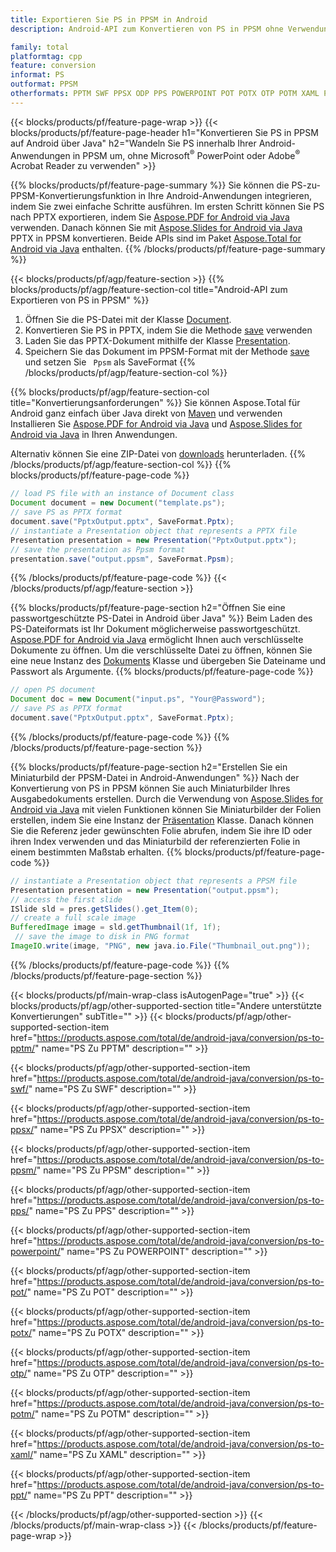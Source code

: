 ```yaml
---
title: Exportieren Sie PS in PPSM in Android
description: Android-API zum Konvertieren von PS in PPSM ohne Verwendung von Microsoft Word

family: total
platformtag: cpp
feature: conversion
informat: PS
outformat: PPSM
otherformats: PPTM SWF PPSX ODP PPS POWERPOINT POT POTX OTP POTM XAML PPT
---
```

{{< blocks/products/pf/feature-page-wrap >}}
{{< blocks/products/pf/feature-page-header h1="Konvertieren Sie PS in PPSM auf Android über Java" h2="Wandeln Sie PS innerhalb Ihrer Android-Anwendungen in PPSM um, ohne Microsoft<sup>&reg;</sup> PowerPoint oder Adobe<sup>&reg;</sup> Acrobat Reader zu verwenden" >}}

{{% blocks/products/pf/feature-page-summary %}}
Sie können die PS-zu-PPSM-Konvertierungsfunktion in Ihre Android-Anwendungen integrieren, indem Sie zwei einfache Schritte ausführen. Im ersten Schritt können Sie PS nach PPTX exportieren, indem Sie [Aspose.PDF for Android via Java](https://products.aspose.com/pdf/android-java/) verwenden. Danach können Sie mit [Aspose.Slides for Android via Java](https://products.aspose.com/slides/android-java/) PPTX in PPSM konvertieren. Beide APIs sind im Paket [Aspose.Total for Android via Java](https://products.aspose.com/total/android-java/) enthalten. 
{{% /blocks/products/pf/feature-page-summary  %}}

{{< blocks/products/pf/agp/feature-section >}}
{{% blocks/products/pf/agp/feature-section-col title="Android-API zum Exportieren von PS in PPSM" %}}
1. Öffnen Sie die PS-Datei mit der Klasse [Document](https://reference.aspose.com/pdf/java/com.aspose.pdf/Document).
2. Konvertieren Sie PS in PPTX, indem Sie die Methode [save](https://reference.aspose.com/pdf/java/com.aspose.pdf/Document#save-java.lang.String-int-) verwenden
3. Laden Sie das PPTX-Dokument mithilfe der Klasse [Presentation](https://reference.aspose.com/slides/java/com.aspose.slides/Presentation).
4. Speichern Sie das Dokument im PPSM-Format mit der Methode [save](https://reference.aspose.com/slides/java/com.aspose.slides/Presentation#save-java.lang.String-int-) und setzen Sie ` Ppsm` als SaveFormat
{{% /blocks/products/pf/agp/feature-section-col %}}

{{% blocks/products/pf/agp/feature-section-col title="Konvertierungsanforderungen" %}}
Sie können Aspose.Total für Android ganz einfach über Java direkt von [Maven](https://repository.aspose.com/webapp/#/artifacts/browse/tree/General/repo/com/aspose/aspose-total) und verwenden Installieren Sie [Aspose.PDF for Android via Java](https://docs.aspose.com/pdf/androidjava/installation/) und [Aspose.Slides for Android via Java](https://docs.aspose.com/slides/androidjava/install-aspose-slides-for-android-via-java/) in Ihren Anwendungen.

Alternativ können Sie eine ZIP-Datei von [downloads](https://releases.aspose.comtotal/androidjava) herunterladen.
{{% /blocks/products/pf/agp/feature-section-col %}}
{{% blocks/products/pf/feature-page-code %}}

```java
// load PS file with an instance of Document class
Document document = new Document("template.ps");
// save PS as PPTX format 
document.save("PptxOutput.pptx", SaveFormat.Pptx); 
// instantiate a Presentation object that represents a PPTX file
Presentation presentation = new Presentation("PptxOutput.pptx");
// save the presentation as Ppsm format
presentation.save("output.ppsm", SaveFormat.Ppsm);   
```


{{% /blocks/products/pf/feature-page-code %}}
{{< /blocks/products/pf/agp/feature-section >}}

{{% blocks/products/pf/feature-page-section  h2="Öffnen Sie eine passwortgeschützte PS-Datei in Android über Java" %}}
Beim Laden des PS-Dateiformats ist Ihr Dokument möglicherweise passwortgeschützt. [Aspose.PDF for Android via Java](https://products.aspose.com/pdf/android-java/) ermöglicht Ihnen auch verschlüsselte Dokumente zu öffnen. Um die verschlüsselte Datei zu öffnen, können Sie eine neue Instanz des [Dokuments](https://reference.aspose.com/pdf/java/com.aspose.pdf/Document#Document-java.lang.String-java.lang.String-) Klasse und übergeben Sie Dateiname und Passwort als Argumente.
{{% blocks/products/pf/feature-page-code %}}

```java
// open PS document
Document doc = new Document("input.ps", "Your@Password");
// save PS as PPTX format 
document.save("PptxOutput.pptx", SaveFormat.Pptx); 

```

{{% /blocks/products/pf/feature-page-code  %}}
{{% /blocks/products/pf/feature-page-section %}}

{{% blocks/products/pf/feature-page-section  h2="Erstellen Sie ein Miniaturbild der PPSM-Datei in Android-Anwendungen" %}}
Nach der Konvertierung von PS in PPSM können Sie auch Miniaturbilder Ihres Ausgabedokuments erstellen. Durch die Verwendung von [Aspose.Slides for Android via Java](https://products.aspose.com/slides/android-java/) mit vielen Funktionen können Sie Miniaturbilder der Folien erstellen, indem Sie eine Instanz der [Präsentation](https://reference.aspose.com/slides/java/com.aspose.slides/Presentation) Klasse. Danach können Sie die Referenz jeder gewünschten Folie abrufen, indem Sie ihre ID oder ihren Index verwenden und das Miniaturbild der referenzierten Folie in einem bestimmten Maßstab erhalten.
{{% blocks/products/pf/feature-page-code %}}

```java
// instantiate a Presentation object that represents a PPSM file
Presentation presentation = new Presentation("output.ppsm");
// access the first slide
ISlide sld = pres.getSlides().get_Item(0);
// create a full scale image
BufferedImage image = sld.getThumbnail(1f, 1f);
 // save the image to disk in PNG format
ImageIO.write(image, "PNG", new java.io.File("Thumbnail_out.png"));
```

{{% /blocks/products/pf/feature-page-code  %}}
{{% /blocks/products/pf/feature-page-section %}}

{{< blocks/products/pf/main-wrap-class isAutogenPage="true" >}}
{{< blocks/products/pf/agp/other-supported-section title="Andere unterstützte Konvertierungen" subTitle="" >}}
{{< blocks/products/pf/agp/other-supported-section-item href="https://products.aspose.com/total/de/android-java/conversion/ps-to-pptm/" name="PS Zu PPTM" description="" >}}

{{< blocks/products/pf/agp/other-supported-section-item href="https://products.aspose.com/total/de/android-java/conversion/ps-to-swf/" name="PS Zu SWF" description="" >}}

{{< blocks/products/pf/agp/other-supported-section-item href="https://products.aspose.com/total/de/android-java/conversion/ps-to-ppsx/" name="PS Zu PPSX" description="" >}}

{{< blocks/products/pf/agp/other-supported-section-item href="https://products.aspose.com/total/de/android-java/conversion/ps-to-ppsm/" name="PS Zu PPSM" description="" >}}

{{< blocks/products/pf/agp/other-supported-section-item href="https://products.aspose.com/total/de/android-java/conversion/ps-to-pps/" name="PS Zu PPS" description="" >}}

{{< blocks/products/pf/agp/other-supported-section-item href="https://products.aspose.com/total/de/android-java/conversion/ps-to-powerpoint/" name="PS Zu POWERPOINT" description="" >}}

{{< blocks/products/pf/agp/other-supported-section-item href="https://products.aspose.com/total/de/android-java/conversion/ps-to-pot/" name="PS Zu POT" description="" >}}

{{< blocks/products/pf/agp/other-supported-section-item href="https://products.aspose.com/total/de/android-java/conversion/ps-to-potx/" name="PS Zu POTX" description="" >}}

{{< blocks/products/pf/agp/other-supported-section-item href="https://products.aspose.com/total/de/android-java/conversion/ps-to-otp/" name="PS Zu OTP" description="" >}}

{{< blocks/products/pf/agp/other-supported-section-item href="https://products.aspose.com/total/de/android-java/conversion/ps-to-potm/" name="PS Zu POTM" description="" >}}

{{< blocks/products/pf/agp/other-supported-section-item href="https://products.aspose.com/total/de/android-java/conversion/ps-to-xaml/" name="PS Zu XAML" description="" >}}

{{< blocks/products/pf/agp/other-supported-section-item href="https://products.aspose.com/total/de/android-java/conversion/ps-to-ppt/" name="PS Zu PPT" description="" >}}


{{< /blocks/products/pf/agp/other-supported-section >}}
{{< /blocks/products/pf/main-wrap-class >}}
{{< /blocks/products/pf/feature-page-wrap >}}
